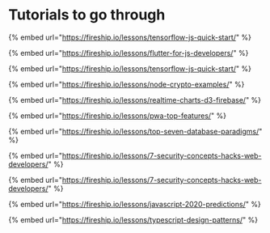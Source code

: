 # Tutorials to go through

{% embed url="https://fireship.io/lessons/tensorflow-js-quick-start/" %}

{% embed url="https://fireship.io/lessons/flutter-for-js-developers/" %}

{% embed url="https://fireship.io/lessons/tensorflow-js-quick-start/" %}

{% embed url="https://fireship.io/lessons/node-crypto-examples/" %}

{% embed url="https://fireship.io/lessons/realtime-charts-d3-firebase/" %}

{% embed url="https://fireship.io/lessons/pwa-top-features/" %}

{% embed url="https://fireship.io/lessons/top-seven-database-paradigms/" %}

{% embed url="https://fireship.io/lessons/7-security-concepts-hacks-web-developers/" %}

{% embed url="https://fireship.io/lessons/7-security-concepts-hacks-web-developers/" %}

{% embed url="https://fireship.io/lessons/javascript-2020-predictions/" %}

{% embed url="https://fireship.io/lessons/typescript-design-patterns/" %}

